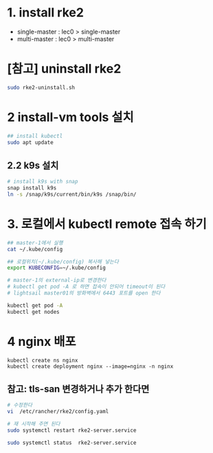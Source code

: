 



# 1. install rke2
- single-master : lec0 > single-master 
- multi-master : lec0 > multi-master 

# [참고] uninstall rke2
```sh
sudo rke2-uninstall.sh
```
# 2 install-vm tools 설치 
```sh
## install kubectl 
sudo apt update

```

## 2.2 k9s 설치 
```bash
# install k9s with snap
snap install k9s 
ln -s /snap/k9s/current/bin/k9s /snap/bin/
```


# 3. 로컬에서 kubectl remote 접속 하기 

```sh
## master-1에서 실행 
cat ~/.kube/config

## 로컬위치(~/.kube/config) 복사해 넣는다 
export KUBECONFIG=~/.kube/config

# master-1의 external-ip로 변경한다  
# kubectl get pod -A 로 하면 접속이 안되어 timeout이 된다 
# lightsail master01의 방화벽에서 6443 포트를 open 한다 

kubectl get pod -A
kubectl get nodes
```

# 4 nginx 배포 
```
kubectl create ns nginx
kubectl create deployment nginx --image=nginx -n nginx
```


## 참고: tls-san 변경하거나 추가 한다면
```bash
# 수정한다 
vi  /etc/rancher/rke2/config.yaml

# 재 시작해 주면 된다 
sudo systemctl restart rke2-server.service

sudo systemctl status  rke2-server.service
```

